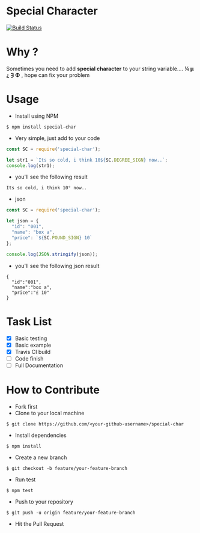 # Special Character

[![Build Status](https://travis-ci.org/wuriyanto48/special-char.svg?branch=master)](https://travis-ci.org/wuriyanto48/special-char)

# Why ?
Sometimes you need to add **special character** to your string variable....
 **¼ µ ¿ Ȝ Φ** , hope can fix your problem

# Usage

- Install using NPM

```shell
$ npm install special-char
```

- Very simple, just add to your code

```javascript
const SC = require('special-char');

let str1 = `Its so cold, i think 10${SC.DEGREE_SIGN} now..`;
console.log(str1);
```

- you'll see the following result

```
Its so cold, i think 10° now..
```

- json

```javascript
const SC = require('special-char');

let json = {
  "id": "001",
  "name": "box a",
  "price": `${SC.POUND_SIGN} 10`
};

console.log(JSON.stringify(json));
```

- you'll see the following json result

```
{
  "id":"001",
  "name":"box a",
  "price":"£ 10"
}
```

# Task List

- [x] Basic testing
- [x] Basic example
- [x] Travis CI build
- [ ] Code finish
- [ ] Full Documentation

# How to Contribute
- Fork first
- Clone to your local machine
```shell
$ git clone https://github.com/<your-github-username>/special-char
```

- Install dependencies
```shell
$ npm install
```

- Create a new branch
```shell
$ git checkout -b feature/your-feature-branch
```

- Run test
```shell
$ npm test
```

- Push to your repository
```shell
$ git push -u origin feature/your-feature-branch
```

- Hit the Pull Request
